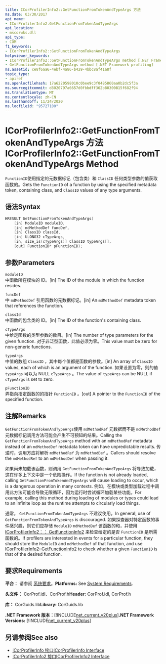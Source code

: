 ```yaml
---
title: ICorProfilerInfo2::GetFunctionFromTokenAndTypeArgs 方法
ms.date: 03/30/2017
api_name:
- ICorProfilerInfo2.GetFunctionFromTokenAndTypeArgs
api_location:
- mscorwks.dll
api_type:
- COM
f1_keywords:
- ICorProfilerInfo2::GetFunctionFromTokenAndTypeArgs
helpviewer_keywords:
- ICorProfilerInfo2::GetFunctionFromTokenAndTypeArgs method [.NET Framework profiling]
- GetFunctionFromTokenAndTypeArgs method [.NET Framework profiling]
ms.assetid: ce8f6aa6-4ebf-4a86-b429-4bbc8af41a8f
topic_type:
- apiref
ms.openlocfilehash: 17a6220598010c0bee9c3f0485860aa0b2dc5f3a
ms.sourcegitcommit: d8020797a6657d0fbbdff362b80300815f682f94
ms.translationtype: MT
ms.contentlocale: zh-CN
ms.lasthandoff: 11/24/2020
ms.locfileid: "95727100"
---
```

# <a name="icorprofilerinfo2getfunctionfromtokenandtypeargs-method"></a><span data-ttu-id="0f7c9-102">ICorProfilerInfo2::GetFunctionFromTokenAndTypeArgs 方法</span><span class="sxs-lookup"><span data-stu-id="0f7c9-102">ICorProfilerInfo2::GetFunctionFromTokenAndTypeArgs Method</span></span>

<span data-ttu-id="0f7c9-103">`FunctionID`使用指定的元数据标记（包含类）和 `ClassID` 任何类型参数的值获取函数的。</span><span class="sxs-lookup"><span data-stu-id="0f7c9-103">Gets the `FunctionID` of a function by using the specified metadata token, containing class, and `ClassID` values of any type arguments.</span></span>  
  
## <a name="syntax"></a><span data-ttu-id="0f7c9-104">语法</span><span class="sxs-lookup"><span data-stu-id="0f7c9-104">Syntax</span></span>  
  
```cpp  
HRESULT GetFunctionFromTokenAndTypeArgs(  
    [in] ModuleID moduleID,  
    [in] mdMethodDef funcDef,  
    [in] ClassID classId,  
    [in] ULONG32 cTypeArgs,  
    [in, size_is(cTypeArgs)] ClassID typeArgs[],  
    [out] FunctionID* pFunctionID);  
```  
  
## <a name="parameters"></a><span data-ttu-id="0f7c9-105">参数</span><span class="sxs-lookup"><span data-stu-id="0f7c9-105">Parameters</span></span>  

 `moduleID`  
 <span data-ttu-id="0f7c9-106">中函数所在模块的 ID。</span><span class="sxs-lookup"><span data-stu-id="0f7c9-106">[in] The ID of the module in which the function resides.</span></span>  
  
 `funcDef`  
 <span data-ttu-id="0f7c9-107">中 `mdMethodDef` 引用函数的元数据标记。</span><span class="sxs-lookup"><span data-stu-id="0f7c9-107">[in] An `mdMethodDef` metadata token that references the function.</span></span>  
  
 `classId`  
 <span data-ttu-id="0f7c9-108">中函数的包含类的 ID。</span><span class="sxs-lookup"><span data-stu-id="0f7c9-108">[in] The ID of the function's containing class.</span></span>  
  
 `cTypeArgs`  
 <span data-ttu-id="0f7c9-109">中给定函数的类型参数的数目。</span><span class="sxs-lookup"><span data-stu-id="0f7c9-109">[in] The number of type parameters for the given function.</span></span> <span data-ttu-id="0f7c9-110">对于非泛型函数，此值必须为零。</span><span class="sxs-lookup"><span data-stu-id="0f7c9-110">This value must be zero for non-generic functions.</span></span>  
  
 `typeArgs`  
 <span data-ttu-id="0f7c9-111">中值的数组 `ClassID` ，其中每个值都是函数的参数。</span><span class="sxs-lookup"><span data-stu-id="0f7c9-111">[in] An array of `ClassID` values, each of which is an argument of the function.</span></span> <span data-ttu-id="0f7c9-112">如果设置为零，则的值 `typeArgs` 可以为 NULL `cTypeArgs` 。</span><span class="sxs-lookup"><span data-stu-id="0f7c9-112">The value of `typeArgs` can be NULL if `cTypeArgs` is set to zero.</span></span>  
  
 `pFunctionID`  
 <span data-ttu-id="0f7c9-113">弄指向指定函数的的指针 `FunctionID` 。</span><span class="sxs-lookup"><span data-stu-id="0f7c9-113">[out] A pointer to the `FunctionID` of the specified function.</span></span>  
  
## <a name="remarks"></a><span data-ttu-id="0f7c9-114">注解</span><span class="sxs-lookup"><span data-stu-id="0f7c9-114">Remarks</span></span>  

 <span data-ttu-id="0f7c9-115">`GetFunctionFromTokenAndTypeArgs`使用 `mdMethodRef` 元数据而不是 `mdMethodDef` 元数据标记调用方法可能会产生不可预知的结果。</span><span class="sxs-lookup"><span data-stu-id="0f7c9-115">Calling the `GetFunctionFromTokenAndTypeArgs` method with an `mdMethodRef` metadata instead of an `mdMethodDef` metadata token can have unpredictable results.</span></span> <span data-ttu-id="0f7c9-116">传递时，调用方应将解析 `mdMethodRef` 为 `mdMethodDef` 。</span><span class="sxs-lookup"><span data-stu-id="0f7c9-116">Callers should resolve the `mdMethodRef` to an `mdMethodDef` when passing it.</span></span>  
  
 <span data-ttu-id="0f7c9-117">如果尚未加载该函数，则调用 `GetFunctionFromTokenAndTypeArgs` 将导致加载，这在许多上下文中是一个危险操作。</span><span class="sxs-lookup"><span data-stu-id="0f7c9-117">If the function is not already loaded, calling `GetFunctionFromTokenAndTypeArgs` will cause loading to occur, which is a dangerous operation in many contexts.</span></span> <span data-ttu-id="0f7c9-118">例如，在模块或类型加载过程中调用此方法可能会导致无限循环，因为运行时尝试循环加载某些功能。</span><span class="sxs-lookup"><span data-stu-id="0f7c9-118">For example, calling this method during loading of modules or types could lead to an infinite loop as the runtime attempts to circularly load things.</span></span>  
  
 <span data-ttu-id="0f7c9-119">通常， `GetFunctionFromTokenAndTypeArgs` 不建议使用。</span><span class="sxs-lookup"><span data-stu-id="0f7c9-119">In general, use of `GetFunctionFromTokenAndTypeArgs` is discouraged.</span></span> <span data-ttu-id="0f7c9-120">如果探查器对特定函数的事件感兴趣，则它们应存储 `ModuleID` `mdMethodDef` 该函数的和，并使用 [ICorProfilerInfo2：： GetFunctionInfo2](icorprofilerinfo2-getfunctioninfo2-method.md) 来检查给定的是否 `FunctionID` 是所需函数的。</span><span class="sxs-lookup"><span data-stu-id="0f7c9-120">If profilers are interested in events for a particular function, they should store the `ModuleID` and `mdMethodDef` of that function, and use [ICorProfilerInfo2::GetFunctionInfo2](icorprofilerinfo2-getfunctioninfo2-method.md) to check whether a given `FunctionID` is that of the desired function.</span></span>  
  
## <a name="requirements"></a><span data-ttu-id="0f7c9-121">要求</span><span class="sxs-lookup"><span data-stu-id="0f7c9-121">Requirements</span></span>  

 <span data-ttu-id="0f7c9-122">**平台：** 请参阅 [系统要求](../../get-started/system-requirements.md)。</span><span class="sxs-lookup"><span data-stu-id="0f7c9-122">**Platforms:** See [System Requirements](../../get-started/system-requirements.md).</span></span>  
  
 <span data-ttu-id="0f7c9-123">**头文件：** CorProf.idl、CorProf.h</span><span class="sxs-lookup"><span data-stu-id="0f7c9-123">**Header:** CorProf.idl, CorProf.h</span></span>  
  
 <span data-ttu-id="0f7c9-124">**库：** CorGuids.lib</span><span class="sxs-lookup"><span data-stu-id="0f7c9-124">**Library:** CorGuids.lib</span></span>  
  
 <span data-ttu-id="0f7c9-125">**.NET Framework 版本：**[!INCLUDE[net_current_v20plus](../../../../includes/net-current-v20plus-md.md)]</span><span class="sxs-lookup"><span data-stu-id="0f7c9-125">**.NET Framework Versions:** [!INCLUDE[net_current_v20plus](../../../../includes/net-current-v20plus-md.md)]</span></span>  
  
## <a name="see-also"></a><span data-ttu-id="0f7c9-126">另请参阅</span><span class="sxs-lookup"><span data-stu-id="0f7c9-126">See also</span></span>

- [<span data-ttu-id="0f7c9-127">ICorProfilerInfo 接口</span><span class="sxs-lookup"><span data-stu-id="0f7c9-127">ICorProfilerInfo Interface</span></span>](icorprofilerinfo-interface.md)
- [<span data-ttu-id="0f7c9-128">ICorProfilerInfo2 接口</span><span class="sxs-lookup"><span data-stu-id="0f7c9-128">ICorProfilerInfo2 Interface</span></span>](icorprofilerinfo2-interface.md)
